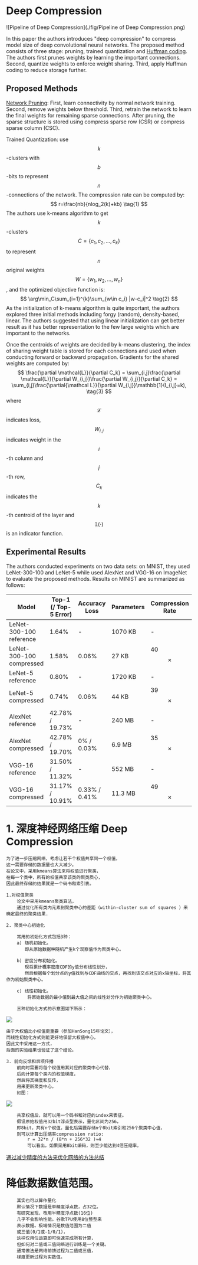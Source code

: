 # Deep Compression

![Pipeline of Deep Compression](./fig/Pipeline of Deep Compression.png)

In this paper the authors introduces "deep compression" to compress model size of deep convolutional neural networks. The proposed method consists of three stage: pruning, trained quantization and [Huffman coding](https://en.wikipedia.org/wiki/Huffman_coding). The authors first prunes weights by learning the important connections. Second, quantize weights to enforce weight sharing. Third, apply Huffman coding to reduce storage further. 

## Proposed Methods

[Network Pruning](http://papers.nips.cc/paper/5784-learning-both-weights-and-connections-for-efficient-neural-network.pdf): First, learn connectivity by normal network training. Second, remove weights below threshold. Third,  retrain the network to learn the final weights for remaining sparse connections. After pruning, the sparse structure is stored using compress sparse row (CSR) or compress sparse column (CSC).

Trained Quantization: use $$k$$-clusters with $$b$$-bits to represent $$n$$-connections of the network. The compression rate can be computed by:
$$
r=\frac{nb}{nlog_2(k)+kb} \tag{1}
$$
The authors use k-means algorithm to get $$k$$-clusters $$C=\{c_1, c_2,\dots,c_k\}$$ to represent  $$n$$ original weights $$W=\{w_1, w_2, \dots,w_n\}$$, and the optimized objective function is:
$$
\arg\min_C\sum_{i=1}^{k}\sum_{w\in c_i} |w-c_i|^2 \tag{2}
$$
As the initialization of k-means algorithm is quite important, the authors explored three initial methods including forgy (random), density-based, linear. The authors suggested that using linear initialization can get better result as it has better representation to the few large weights which are important to the networks.

Once the centroids of weights are decided by k-means clustering, the index of sharing weight table is stored for each connections and used when conducting forward or backward propagation. Gradients for the shared weights are computed by:
$$
\frac{\partial \mathcal{L}}{\partial C_k} = \sum_{i,j}\frac{\partial \mathcal{L}}{\partial W_{i,j}}\frac{\partial W_{i,j}}{\partial C_k} = \sum_{i,j}\frac{\partial{\mathcal L}}{\partial W_{i,j}}\mathbb{1}(I_{i,j}=k), \tag{3}
$$
where $$\mathcal{L}$$ indicates loss, $$W_{i,j}$$ indicates weight in the $$i$$-th column and $$j$$-th row, $$C_k$$ indicates the $$k$$-th centroid of the layer and $$\mathbb{1}(\cdot)$$ is an indicator function.

## Experimental Results

The authors conducted experiments on two data sets: on MNIST, they used LeNet-300-100 and LeNet-5 while used AlexNet and VGG-16 on ImageNet to evaluate the proposed methods. Results on MINIST are summarized as follows:

| Model                    | Top-1 (/ Top-5 Error) | Accuracy Loss | Parameters | Compression Rate |
| ------------------------ | --------------------- | ------------- | ---------- | ---------------- |
| LeNet-300-100 reference  | 1.64%                 | -             | 1070 KB    | -                |
| LeNet-300-100 compressed | 1.58%                 | 0.06%         | 27 KB      | 40 $$\times$$    |
| LeNet-5 reference        | 0.80%                 | -             | 1720 KB    | -                |
| LeNet-5 compressed       | 0.74%                 | 0.06%         | 44 KB      | 39 $$\times$$    |
| AlexNet reference        | 42.78% / 19.73%       | -             | 240 MB     | -                |
| AlexNet compressed       | 42.78% / 19.70%       | 0% / 0.03%    | 6.9 MB     | 35 $$\times$$    |
| VGG-16 reference         | 31.50% / 11.32%       | -             | 552 MB     | -                |
| VGG-16 compressed        | 31.17% / 10.91%       | 0.33% / 0.41% | 11.3 MB    | 49 $$\times$$    |

# 1. 深度神经网络压缩 Deep Compression
    为了进一步压缩网络，考虑让若干个权值共享同一个权值，
    这一需要存储的数据量也大大减少。
    在论文中，采用kmeans算法来将权值进行聚类，
    在每一个类中，所有的权值共享该类的聚类质心，
    因此最终存储的结果就是一个码书和索引表。
    
    1.对权值聚类 
        论文中采用kmeans聚类算法，
        通过优化所有类内元素到聚类中心的差距（within-cluster sum of squares ）来确定最终的聚类结果.
        
    2. 聚类中心初始化 

        常用的初始化方式包括3种： 
        a) 随机初始化。
           即从原始数据种随机产生k个观察值作为聚类中心。 

        b) 密度分布初始化。
           现将累计概率密度CDF的y值分布线性划分，
           然后根据每个划分点的y值找到与CDF曲线的交点，再找到该交点对应的x轴坐标，将其作为初始聚类中心。 

        c) 线性初始化。
            将原始数据的最小值到最大值之间的线性划分作为初始聚类中心。 

        三种初始化方式的示意图如下所示： 

![](https://img-blog.csdn.net/20161026183710142)

    由于大权值比小权值更重要（参加HanSong15年论文），
    而线性初始化方式则能更好地保留大权值中心，
    因此文中采用这一方式，
    后面的实验结果也验证了这个结论。 
    
    3. 前向反馈和后项传播 
        前向时需要将每个权值用其对应的聚类中心代替，
        后向计算每个类内的权值梯度，
        然后将其梯度和反传，
        用来更新聚类中心，
        如图： 
        
![](https://img-blog.csdn.net/20161026184233327)

        共享权值后，就可以用一个码书和对应的index来表征。
        假设原始权值用32bit浮点型表示，量化区间为256，
        即8bit，共有n个权值，量化后需要存储n个8bit索引和256个聚类中心值，
        则可以计算出压缩率compression ratio: 
            r = 32*n / (8*n + 256*32 )≈4 
            可以看出，如果采用8bit编码，则至少能达到4倍压缩率。

[通过减少精度的方法来优化网络的方法总结](https://arxiv.org/pdf/1703.09039.pdf)


 
# 降低数据数值范围。
        其实也可以算作量化
        默认情况下数据是单精度浮点数，占32位。
        有研究发现，改用半精度浮点数(16位)
        几乎不会影响性能。谷歌TPU使用8位整型来
        表示数据。极端情况是数值范围为二值
        或三值(0/1或-1/0/1)，
        这样仅用位运算即可快速完成所有计算，
        但如何对二值或三值网络进行训练是一个关键。
        通常做法是网络前馈过程为二值或三值，
        梯度更新过程为实数值。
